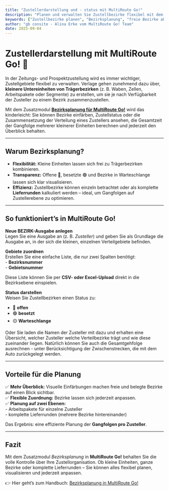 ```yaml
---
title: "Zustellerdarstellung und - status mit MultiRoute Go!"
description: "Planen und verwalten Sie Zustellbezirke flexibel mit dem Zusatzmodul Bezirksplanung in MultiRoute Go! Offene, besetzte und Warteschlangen-Bezirke auf einen Blick."
keywords: ["Zustellbezirke planen", "Bezirksplanung", "freie Bezirke abbilden", "Zustellerplanung", "Verteilbezirke", "Lieferrunden berechnen", "Gangfolge Zusteller"]
author: "gb consite - Alina Erke vom MultiRoute Go! Team"
date: 2025-09-04
---
```

# Zustellerdarstellung mit MultiRoute Go! 🚀

In der Zeitungs- und Prospektzustellung wird es immer wichtiger, Zustellgebiete flexibel zu verwalten. Verlage gehen zunehmend dazu über, **kleinere Untereinheiten von Trägerbezirken** (z. B. Waben, Zellen, Arbeitspakete oder Segmente) zu erstellen, um sie je nach Verfügbarkeit der Zusteller zu einem Bezirk zusammenzustellen.  

Mit dem Zusatzmodul **[Bezirksplanung für MultiRoute Go!](https://go.multiroute.de/handbuch/zusatzmodule/#bezirksplanung)** wird das kinderleicht: Sie können Bezirke einfärben, Zustellstatus oder die Zusammensetzung der Verteilung eines Zustellers ansehen, die Gesamtzeit der Gangfolge mehrerer kleinerer Einheiten berechnen und jederzeit den Überblick behalten.  
<!-- more -->
---

## Warum Bezirksplanung?

- **Flexibilität:** Kleine Einheiten lassen sich frei zu Trägerbezirken kombinieren.  
- **Transparenz:** Offene 🔴, besetzte 🟢 und Bezirke in Warteschlange lassen sich klar visualisieren.  
- **Effizienz:** Zustellbezirke können einzeln betrachtet oder als komplette **Lieferrunden** kalkuliert werden – ideal, um Gangfolgen auf Zustellerebene zu optimieren.  

---

## So funktioniert’s in MultiRoute Go!

**Neue BEZIRK-Ausgabe anlegen**  
   Legen Sie eine Ausgabe an (z. B. *Zusteller*) und geben Sie als Grundlage die Ausgabe an, in der sich die kleinen, einzelnen Verteilgebiete befinden.

**Gebiete zuordnen**  
      Erstellen Sie eine einfache Liste, die nur zwei Spalten benötigt:  
      - **Bezirksnummer**  
      - **Gebietsnummer**  

   Diese Liste können Sie per **CSV- oder Excel-Upload** direkt in die Bezirksebene einspielen.  

**Status darstellen**  
      Weisen Sie Zustellbezirken einen Status zu:  
   - 🔴 **offen**  
   - 🟢 **besetzt**  
   - 🟡 **Warteschlange**  

   Oder Sie laden die Namen der Zusteller mit dazu und erhalten eine Übersicht, welcher Zusteller welche Verteilbezirke trägt und wie diese zueinander liegen. Natürlich können Sie auch die Gesamtgehfolge ausrechnen - unter Berücksichtigung der Zwischenstrecken, die mit dem Auto zurückgelegt werden.

---

## Vorteile für die Planung

✅ **Mehr Überblick:** Visuelle Einfärbungen machen freie und belegte Bezirke auf einen Blick sichtbar.  
✅ **Flexible Zuordnung:** Bezirke lassen sich jederzeit anpassen.  
✅ **Planung auf zwei Ebenen:**  
      - Arbeitspakete für einzelne Zusteller  
      - komplette Lieferrunden (mehrere Bezirke hintereinander)  

Das Ergebnis: eine effiziente Planung der **Gangfolgen pro Zusteller**.  

---

## Fazit

Mit dem Zusatzmodul *Bezirksplanung* in **MultiRoute Go!** behalten Sie die volle Kontrolle über Ihre Zustellorganisation. Ob kleine Einheiten, ganze Bezirke oder komplette Lieferrunden – Sie können alles flexibel planen, visualisieren und jederzeit anpassen.  

👉 Hier geht’s zum Handbuch: [Bezirksplanung in MultiRoute Go!](https://go.multiroute.de/handbuch/zusatzmodule/#bezirksplanung)
